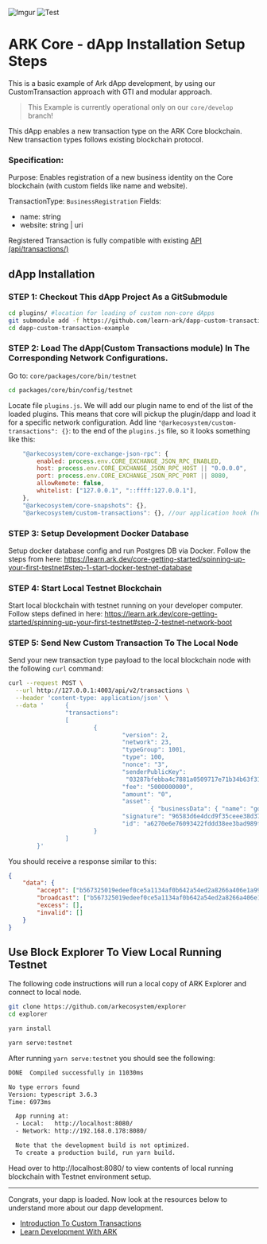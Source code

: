 ![Imgur](https://i.imgur.com/h7fpAgv.png)
![Test](https://github.com/learn-ark/dapp-custom-transaction-example/workflows/Test/badge.svg)

# ARK Core - dApp Installation Setup Steps

This is a basic example of Ark dApp development, by using our CustomTransaction approach with GTI and modular approach.

> This Example is currently operational only on our `core/develop` branch!

This dApp enables a new transaction type on the ARK Core blockchain. New transaction types follows existing blockchain protocol.

### Specification:

Purpose: Enables registration of a new business identity on the Core blockchain (with custom fields like name and website).

TransactionType: `BusinessRegistration`
Fields:

-   name: string
-   website: string | uri

Registered Transaction is fully compatible with existing [API (api/transactions/)](https://api.ark.dev/public-rest-api/endpoints/transactions)

## dApp Installation

### STEP 1: Checkout This dApp Project As a GitSubmodule

```bash
cd plugins/ #location for loading of custom non-core dApps
git submodule add -f https://github.com/learn-ark/dapp-custom-transaction-example
cd dapp-custom-transaction-example
```

### STEP 2: Load The dApp(Custom Transactions module) In The Corresponding Network Configurations.

Go to:
`core/packages/core/bin/testnet`

```bash
cd packages/core/bin/config/testnet
```

Locate file `plugins.js`. We will add our plugin name to end of the list of the loaded plugins. This means that core will pickup the plugin/dapp and load it for a specific network configuration. Add line `"@arkecosystem/custom-transactions": {}`: to the end of the `plugins.js` file, so it looks something like this:

```javascript
    "@arkecosystem/core-exchange-json-rpc": {
        enabled: process.env.CORE_EXCHANGE_JSON_RPC_ENABLED,
        host: process.env.CORE_EXCHANGE_JSON_RPC_HOST || "0.0.0.0",
        port: process.env.CORE_EXCHANGE_JSON_RPC_PORT || 8080,
        allowRemote: false,
        whitelist: ["127.0.0.1", "::ffff:127.0.0.1"],
    },
    "@arkecosystem/core-snapshots": {},
    "@arkecosystem/custom-transactions": {}, //our application hook (here we load the plugin/dapp)
```

### STEP 3: Setup Development Docker Database

Setup docker database config and run Postgres DB via Docker. Follow the steps from here:
https://learn.ark.dev/core-getting-started/spinning-up-your-first-testnet#step-1-start-docker-testnet-database

### STEP 4: Start Local Testnet Blockchain

Start local blockchain with testnet running on your developer computer. Follow steps defined in here:
https://learn.ark.dev/core-getting-started/spinning-up-your-first-testnet#step-2-testnet-network-boot

### STEP 5: Send New Custom Transaction To The Local Node

Send your new transaction type payload to the local blockchain node with the following `curl` command:

```bash
curl --request POST \
  --url http://127.0.0.1:4003/api/v2/transactions \
  --header 'content-type: application/json' \
  --data '      {
                "transactions":
                [
                        {
                                "version": 2,
                                "network": 23,
                                "typeGroup": 1001,
                                "type": 100,
                                "nonce": "3",
                                "senderPublicKey":
                                 "03287bfebba4c7881a0509717e71b34b63f31e40021c321f89ae04f84be6d6ac37",
                                "fee": "5000000000",
                                "amount": "0",
                                "asset":
                                        { "businessData": { "name": "google", "website": "http://www.google.com" } },
                                "signature": "96583d6e4dcd9f35ceee38d37ba2e578a24a32bca2bf106f30e496840842f95e86aab471503852d097797bf2a14fbabd97a380b36b2e7fc20ba7d97e19175b48",
                                "id": "a6270e6e76093422fddd38ee3bad989f2b1eff8d32d3f5f6417ab0bc10da6e16" 
                        }
                ]
        }'
```

You should receive a response similar to this:

```json
{
    "data": {
        "accept": ["b567325019edeef0ce5a1134af0b642a54ed2a8266a406e1a999f5d590eb5c3c"],
        "broadcast": ["b567325019edeef0ce5a1134af0b642a54ed2a8266a406e1a999f5d590eb5c3c"],
        "excess": [],
        "invalid": []
    }
}
```

## Use Block Explorer To View Local Running Testnet

The following code instructions will run a local copy of ARK Explorer and connect to local node.

```bash
git clone https://github.com/arkecosystem/explorer
cd explorer

yarn install

yarn serve:testnet
```

After running `yarn serve:testnet` you should see the following:

```bash
DONE  Compiled successfully in 11030ms                                                                                                        11:07:14 AM

No type errors found
Version: typescript 3.6.3
Time: 6973ms

  App running at:
  - Local:   http://localhost:8080/
  - Network: http://192.168.0.178:8080/

  Note that the development build is not optimized.
  To create a production build, run yarn build.
```

Head over to http://localhost:8080/ to view contents of local running blockchain with Testnet environment setup.

---

Congrats, your dapp is loaded. Now look at the resources below to understand more about our dapp development.

-   [Introduction To Custom Transactions](https://blog.ark.io/an-introduction-to-blockchain-application-development-part-2-2-909b4984bae)
-   [Learn Development With ARK](https://learn.ark.dev)
